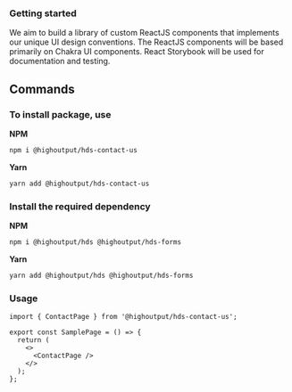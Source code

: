 ### Getting started

We aim to build a library of custom ReactJS components that implements our unique UI design conventions. The ReactJS components will be based primarily on Chakra UI components. React Storybook will be used for documentation and testing.

## Commands

### To install package, use

**NPM**

```bash
npm i @highoutput/hds-contact-us
```

**Yarn**

```bash
yarn add @highoutput/hds-contact-us
```

### Install the required dependency

**NPM**

```bash
npm i @highoutput/hds @highoutput/hds-forms
```

**Yarn**

```bash
yarn add @highoutput/hds @highoutput/hds-forms
```

### Usage

```tsx
import { ContactPage } from '@highoutput/hds-contact-us';

export const SamplePage = () => {
  return (
    <>
      <ContactPage />
    </>
  );
};
```
